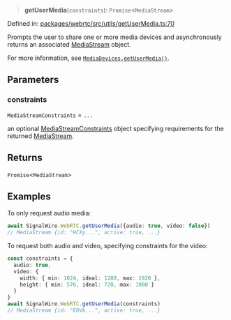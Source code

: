 > **getUserMedia**(`constraints`): `Promise`\<`MediaStream`\>

Defined in: [packages/webrtc/src/utils/getUserMedia.ts:70](https://github.com/signalwire/signalwire-js/blob/52fa77b6c8db68f4c99b30b3776f45a4309e15bf/packages/webrtc/src/utils/getUserMedia.ts#L70)

Prompts the user to share one or more media devices and asynchronously
returns an associated [MediaStream](https://developer.mozilla.org/en-US/docs/Web/API/MediaStream)
object.

For more information, see [`MediaDevices.getUserMedia()`](https://developer.mozilla.org/en-US/docs/Web/API/MediaDevices/getUserMedia).

## Parameters

### constraints

`MediaStreamConstraints` = `...`

an optional [MediaStreamConstraints](https://developer.mozilla.org/en-US/docs/Web/API/MediaStreamConstraints)
                   object specifying requirements for the returned [MediaStream](https://developer.mozilla.org/en-US/docs/Web/API/MediaStream).

## Returns

`Promise`\<`MediaStream`\>

## Examples

To only request audio media:

```typescript
await SignalWire.WebRTC.getUserMedia({audio: true, video: false})
// MediaStream {id: "HCXy...", active: true, ...}
```

To request both audio and video, specifying constraints for the video:

```typescript
const constraints = {
  audio: true,
  video: {
    width: { min: 1024, ideal: 1280, max: 1920 },
    height: { min: 576, ideal: 720, max: 1080 }
  }
}
await SignalWire.WebRTC.getUserMedia(constraints)
// MediaStream {id: "EDVk...", active: true, ...}
```
